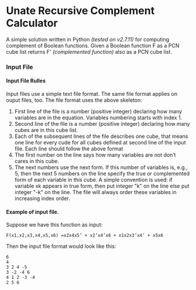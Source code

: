 # Unate Recursive Complement Calculator

A simple solution written in Python *(tested on v2.7.11)* for computing complement of Boolean functions.
Given a Boolean function F as a PCN cube list returns F' *(complemented function)* also as a PCN cube list.

### Input File

#### Input File Rulles
Input files use a simple text file format. The same file format applies on ouput files, too. The file format uses the above skeleton:

1. First line of the file is a number (positive integer) declaring how many variables are in the equation. Variables numbering starts with index 1.
2. Second line of the file is a number (positive integer) declaring how many cubes are in this cube list.
3. Each of the subsequent lines of the file describes one cube, that means one line for every cude for all cubes defined at second line of the input file. Each line should follow the above format
  1. The first number on the line says how many variables are not don’t cares in this cube. 
  2. The next numbers use the next form. If this number of variables is, e.g., 5, then the next 5 numbers on the line specify the true or complemented form of each variable in this cube. A simple convention is used: if variable xk appears in true form, then put integer "k" on the line else put integer "-k" on the line. The file will always order these variables in increasing index order.
  
#### Example of input file.
Suppose we have this function as input:

    F(x1,x2,x3,x4,x5,x6) =x2x4x5’ + x2’x4’x6 + x1x2x3’x4’ + x5x6

Then the input file format would look like this:

    6
    4
    3 2 4 -5
    3 -2 -4 6
    4 1 2 -3 -4
    2 5 6
 
